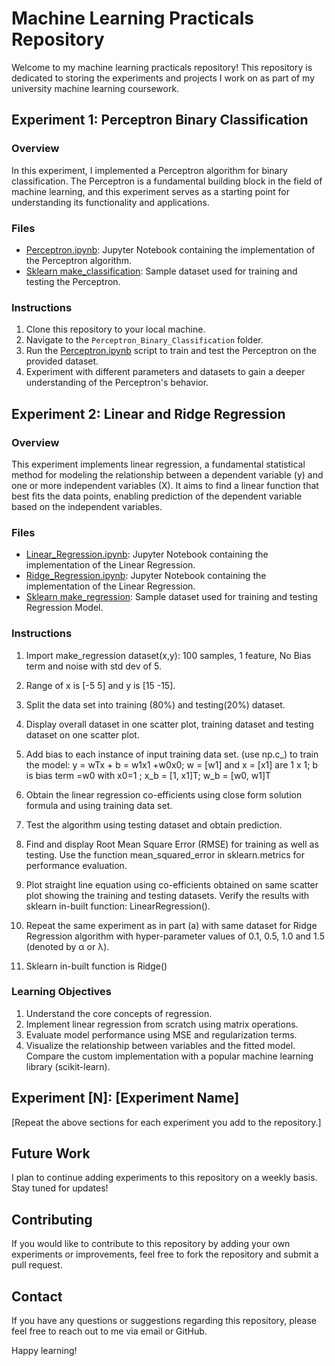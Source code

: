 # Machine Learning Practicals Repository

Welcome to my machine learning practicals repository! This repository is dedicated to storing the experiments and projects I work on as part of my university machine learning coursework.

## Experiment 1: Perceptron Binary Classification

### Overview
In this experiment, I implemented a Perceptron algorithm for binary classification. The Perceptron is a fundamental building block in the field of machine learning, and this experiment serves as a starting point for understanding its functionality and applications.

### Files
- [Perceptron.ipynb](./Perceptron_BinaryClassifier/Perceptron_BinaryClassifier.ipynb): Jupyter Notebook containing the implementation of the Perceptron algorithm.
- [Sklearn make_classification](https://scikit-learn.org/stable/modules/generated/sklearn.datasets.make_classification.html): Sample dataset used for training and testing the Perceptron.

### Instructions
1. Clone this repository to your local machine.
2. Navigate to the `Perceptron_Binary_Classification` folder.
3. Run the [Perceptron.ipynb](./Perceptron_BinaryClassifier/Perceptron_BinaryClassifier.ipynb) script to train and test the Perceptron on the provided dataset.
4. Experiment with different parameters and datasets to gain a deeper understanding of the Perceptron's behavior.

## Experiment 2: Linear and Ridge Regression

### Overview
This experiment implements linear regression, a fundamental statistical method for modeling the relationship between a dependent variable (y) and one or more independent variables (X). It aims to find a linear function that best fits the data points, enabling prediction of the dependent variable based on the independent variables.

### Files
- [Linear_Regression.ipynb](./Regression/Linear_Regression.ipynb): Jupyter Notebook containing the implementation of the Linear Regression.
- [Ridge_Regression.ipynb](./Regression/Ridge_Regression.ipynb): Jupyter Notebook containing the implementation of the Linear Regression.
- [Sklearn make_regression](https://scikit-learn.org/stable/modules/generated/sklearn.datasets.make_regression.html): Sample dataset used for training and testing Regression Model.

### Instructions
1. Import make_regression dataset(x,y): 100 samples, 1 feature, No Bias term and noise with std dev of 5. 
2. Range of x is [-5 5] and y is [15 -15].
3. Split the data set into training (80%) and testing(20%) dataset.
4. Display overall dataset in one scatter plot, training dataset and testing dataset on one scatter plot.
5. Add bias to each instance of input training data set. (use np.c_) to train the model: y = wTx + b = w1x1 +w0x0; w = [w1] and x = [x1] are 1 x 1; b is bias term =w0 with x0=1 ; x_b = [1, x1]T; w_b = [w0, w1]T
6. Obtain the linear regression co-efficients using close form solution formula and using training data set.
7. Test the algorithm using testing dataset and obtain prediction.
8. Find and display Root Mean Square Error (RMSE) for training as well as testing. Use the function mean_squared_error in sklearn.metrics for performance evaluation.
9. Plot straight line equation using co-efficients obtained on same scatter plot showing the training and testing datasets.
Verify the results with sklearn in-built function: LinearRegression().

10. Repeat the same experiment as in part (a) with same dataset for Ridge Regression algorithm with hyper-parameter values of 0.1, 0.5, 1.0 and 1.5 (denoted by α or λ).
11. Sklearn in-built function is Ridge()

### Learning Objectives
1. Understand the core concepts of regression.
2. Implement linear regression from scratch using matrix operations.
3. Evaluate model performance using MSE and regularization terms.
4. Visualize the relationship between variables and the fitted model.
Compare the custom implementation with a popular machine learning library (scikit-learn).




## Experiment [N]: [Experiment Name]

[Repeat the above sections for each experiment you add to the repository.]

## Future Work
I plan to continue adding experiments to this repository on a weekly basis. Stay tuned for updates!

## Contributing
If you would like to contribute to this repository by adding your own experiments or improvements, feel free to fork the repository and submit a pull request.

## Contact
If you have any questions or suggestions regarding this repository, please feel free to reach out to me via email or GitHub.

Happy learning!


